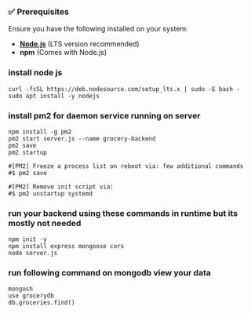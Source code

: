 
### ✅ Prerequisites  
Ensure you have the following installed on your system:  
- **[Node.js](https://nodejs.org/)** (LTS version recommended)  
- **npm** (Comes with Node.js)  
### install node js 
```
curl -fsSL https://deb.nodesource.com/setup_lts.x | sudo -E bash -
sudo apt install -y nodejs
```
### install pm2 for daemon service running on server  
```
npm install -g pm2
pm2 start server.js --name grocery-backend
pm2 save
pm2 startup

#[PM2] Freeze a process list on reboot via: few additional commands  
#$ pm2 save

#[PM2] Remove init script via:
#$ pm2 unstartup systemd
```
### run your backend using these commands in runtime but its mostly not needed
```
npm init -y
npm install express mongoose cors 
node server.js
```
###

### run following command on mongodb view your data
```
mongosh
use grocerydb
db.groceries.find()
```
